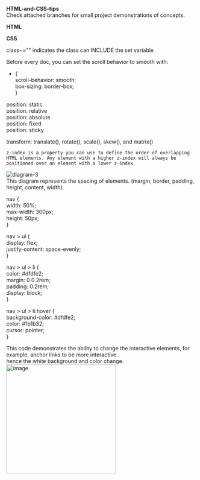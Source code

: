 **HTML-and-CSS-tips**  
Check attached branches for small project demonstrations of concepts.

**HTML**




**CSS**  
  
class~="" indicates the class can INCLUDE the set variable 
    
Before every doc, you can set the scroll behavior to smooth with:  
* {    
  scroll-behavior: smooth;  <!--scroll behavior to smooth-->  
  box-sizing: border-box;  <!--elements include padding and border in their specified width and height-->  
}  

position: static <!--default positioning for all elements. If you assign it to an element, you won't be able to move it around with top, right, left, or bottom-->   
position: relative <!--positioned according to the normal flow of the document, but the top, left, bottom, and right values become active-->  
position: absolute <!--element is taken out of the normal flow of the document, and then its position is determined by the properties-->  
position: fixed <!--element fixed to the page no matter where the user scrolls to on the page...-->  
position: sticky <!--hybrid of relative and fixed... stick to a specific position within its containing element or viewport, based on the scroll position-->  
  
transform: translate(), rotate(), scale(), skew(), and matrix() <!--modify the shape, position, and size of an element without changing the layout or affecting the surrounding elements-->  
  
  

    z-index is a property you can use to define the order of overlapping HTML elements. Any element with a higher z-index will always be positioned over an element with a lower z-index  
  
        
![diagram-3](https://github.com/Gwillyn/HTML-and-CSS-tips/assets/163878088/2aed9225-ebc8-419f-bfe4-87bf85b9d660)  
        This diagram represents the spacing of elements. (margin, border, padding, height, content, width).  
  
nav {  
  width: 50%;  
  max-width: 300px;  
  height: 50px;  
}  
  
nav > ul {  
  display: flex;  
  justify-content: space-evenly;  
}  

nav > ul > li {  
  color: #dfdfe2;  
  margin: 0 0.2rem;  
  padding: 0.2rem;  
  display: block;  
}  

nav > ul > li:hover {  
  background-color: #dfdfe2;  
  color: #1b1b32;  
  cursor: pointer;  
}    
  
This code demonstrates the ability to change the interactive elements, for example, anchor links to be more interactive.  
hence the white background and color change.  
<img width="290" alt="image" src="https://github.com/Gwillyn/HTML-and-CSS-tips/assets/163878088/14e84493-bd70-42a6-a6a7-3d48088be32b">  

